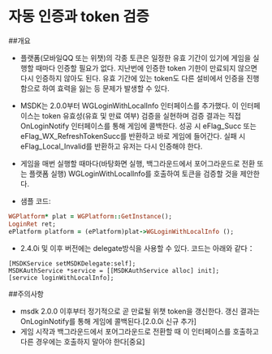 ﻿자동 인증과 token 검증
===
##개요
 - 플랫폼(모바일QQ 또는 위챗)의 각종 토큰은 일정한 유효 기간이 있기에 게임을 실행할 때마다 인증할 필요가 없다. 지난번에 인증한 token 기한이 만료되지 않으면 다시 인증하지 않아도 된다. 유효 기간에 있는 token도 다른 설비에서 인증을 진행함으로 하여 효력을 잃는 등 문제가 발생할 수 있다.
 - MSDK는 2.0.0부터 WGLoginWithLocalInfo 인터페이스를 추가했다. 이 인터페이스는 token 유효성(유효 및 만료 여부) 검증을 실현하며 검증 결과는 직접 OnLoginNotify 인터페이스를 통해 게임에 콜백한다. 성공 시 eFlag_Succ 또는 eFlag_WX_RefreshTokenSucc를 반환하고 바로 게임에 들어간다. 실패 시 eFlag_Local_Invalid를 반환하고 유저는 다시 인증해야 한다.
- 게임을 매번 실행할 때마다(바탕화면 실행, 백그라운드에서 포어그라운드로 전환 또는 플랫폼 실행) WGLoginWithLocalInfo를 호출하여 토큰을 검증할 것을 제안한다.

 - 샘플 코드:
```ruby
WGPlatform* plat = WGPlatform::GetInstance();
LoginRet ret;
ePlatform platform = (ePlatform)plat->WGLoginWithLocalInfo ();
```

- 2.4.0i 및 이후 버전에는 delegate방식을 사용할 수 있다. 코드는 아래와 같다：
```
[MSDKService setMSDKDelegate:self];
MSDKAuthService *service = [[MSDKAuthService alloc] init];
[service loginWithLocalInfo];
```

##주의사항
 - msdk 2.0.0 이후부터 정기적으로 곧 만료될 위챗 token을 갱신한다. 갱신 결과는 OnLoginNotify를 통해 게임에 콜백된다.[2.0.0i 신규 추가]
 - 게임 시작과 백그라운드에서 포어그라운드로 전환할 때 이 인터페이스를 호출하고 다른 경우에는 호출하지 말아야 한다[중요]